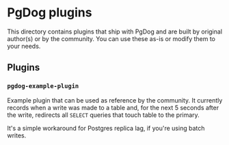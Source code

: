 # PgDog plugins

This directory contains plugins that ship with PgDog and are built by original author(s) or by the community. You can use these as-is or modify them to your needs.

## Plugins

### `pgdog-example-plugin`

Example plugin that can be used as reference by the community. It currently records
when a write was made to a table and, for the next 5 seconds after the write, redirects
all `SELECT` queries that touch table to the primary.

It's a simple workaround for Postgres replica lag, if you're using batch writes.
